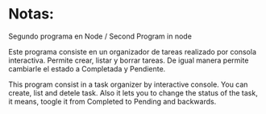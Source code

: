 # Notas:

Segundo programa en Node / Second Program in node

Este programa consiste en un organizador de tareas realizado por consola interactiva. Permite crear, listar y borrar tareas. De igual manera permite cambiarle el estado a Completada y Pendiente.

This program consist in a task organizer by interactive console. You can create, list and detele task. Also it lets you to change the status of the task, it means, toogle it from Completed to Pending and backwards.
